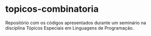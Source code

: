 # topicos-combinatoria
Repositório com os códigos apresentados durante um seminário na disciplina Tópicos Especiais em Linguagens de Programação.
